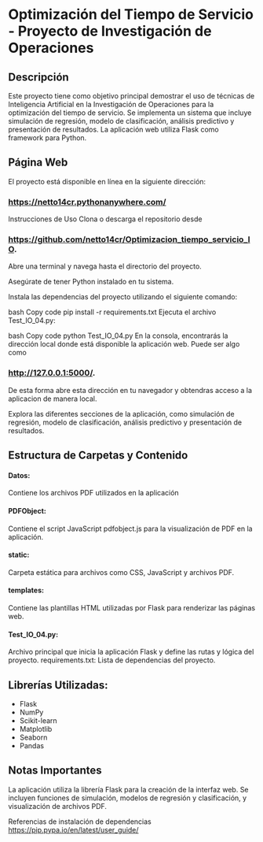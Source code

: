 
# Optimización del Tiempo de Servicio - Proyecto de Investigación de Operaciones
## Descripción
Este proyecto tiene como objetivo principal demostrar el uso de técnicas de Inteligencia Artificial en la Investigación de Operaciones para la optimización del tiempo de servicio. Se implementa un sistema que incluye simulación de regresión, modelo de clasificación, análisis predictivo y presentación de resultados. La aplicación web utiliza Flask como framework para Python.

## Página Web
El proyecto está disponible en línea en la siguiente dirección: 
### https://netto14cr.pythonanywhere.com/

Instrucciones de Uso
Clona o descarga el repositorio desde 
### https://github.com/netto14cr/Optimizacion_tiempo_servicio_IO.

Abre una terminal y navega hasta el directorio del proyecto.

Asegúrate de tener Python instalado en tu sistema.

Instala las dependencias del proyecto utilizando el siguiente comando:

bash
Copy code
pip install -r requirements.txt
Ejecuta el archivo Test_IO_04.py:

bash
Copy code
python Test_IO_04.py
En la consola, encontrarás la dirección local donde está disponible la aplicación web. Puede ser algo como 
### http://127.0.0.1:5000/. 
De esta forma abre esta dirección en tu navegador y obtendras acceso a la aplicacion de manera local.

Explora las diferentes secciones de la aplicación, como simulación de regresión, modelo de clasificación, análisis predictivo y presentación de resultados.

## Estructura de Carpetas y Contenido  
#### Datos:
Contiene los archivos PDF utilizados en la aplicación  

#### PDFObject:
Contiene el script JavaScript pdfobject.js para la visualización de PDF en la aplicación.
#### static: 
Carpeta estática para archivos como CSS, JavaScript y archivos PDF.
#### templates:
Contiene las plantillas HTML utilizadas por Flask para renderizar las páginas web.

#### Test_IO_04.py: 
Archivo principal que inicia la aplicación Flask y define las rutas y lógica del proyecto.
requirements.txt: Lista de dependencias del proyecto.

## Librerías Utilizadas:
* Flask
* NumPy
* Scikit-learn
* Matplotlib
* Seaborn
* Pandas

## Notas Importantes
La aplicación utiliza la librería Flask para la creación de la interfaz web.
Se incluyen funciones de simulación, modelos de regresión y clasificación, y visualización de archivos PDF.

Referencias de instalación de dependencias  
https://pip.pypa.io/en/latest/user_guide/